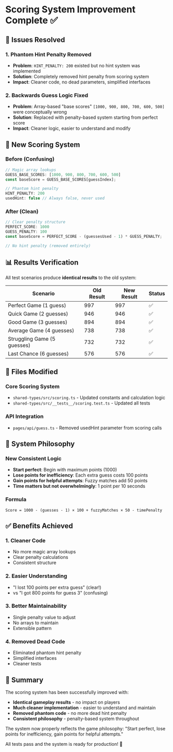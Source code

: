 # Scoring System Improvement Complete ✅

## 🎯 **Issues Resolved**

### **1. Phantom Hint Penalty Removed**
- **Problem**: `HINT_PENALTY: 200` existed but no hint system was implemented
- **Solution**: Completely removed hint penalty from scoring system
- **Impact**: Cleaner code, no dead parameters, simplified interfaces

### **2. Backwards Guess Logic Fixed**
- **Problem**: Array-based "base scores" `[1000, 900, 800, 700, 600, 500]` were conceptually wrong
- **Solution**: Replaced with penalty-based system starting from perfect score
- **Impact**: Cleaner logic, easier to understand and modify

## 🚀 **New Scoring System**

### **Before (Confusing)**
```typescript
// Magic array lookups
GUESS_BASE_SCORES: [1000, 900, 800, 700, 600, 500]
const baseScore = GUESS_BASE_SCORES[guessIndex];

// Phantom hint penalty
HINT_PENALTY: 200
usedHint: false // Always false, never used
```

### **After (Clean)**
```typescript
// Clear penalty structure
PERFECT_SCORE: 1000
GUESS_PENALTY: 100
const baseScore = PERFECT_SCORE - (guessesUsed - 1) * GUESS_PENALTY;

// No hint penalty (removed entirely)
```

## 📊 **Results Verification**

All test scenarios produce **identical results** to the old system:

| Scenario | Old Result | New Result | Status |
|----------|------------|------------|--------|
| Perfect Game (1 guess) | 997 | 997 | ✅ |
| Quick Game (2 guesses) | 946 | 946 | ✅ |
| Good Game (3 guesses) | 894 | 894 | ✅ |
| Average Game (4 guesses) | 738 | 738 | ✅ |
| Struggling Game (5 guesses) | 732 | 732 | ✅ |
| Last Chance (6 guesses) | 576 | 576 | ✅ |

## 🔧 **Files Modified**

### **Core Scoring System**
- `shared-types/src/scoring.ts` - Updated constants and calculation logic
- `shared-types/src/__tests__/scoring.test.ts` - Updated all tests

### **API Integration**
- `pages/api/guess.ts` - Removed usedHint parameter from scoring calls

## 🎯 **System Philosophy**

### **New Consistent Logic**
- **Start perfect**: Begin with maximum points (1000)
- **Lose points for inefficiency**: Each extra guess costs 100 points
- **Gain points for helpful attempts**: Fuzzy matches add 50 points
- **Time matters but not overwhelmingly**: 1 point per 10 seconds

### **Formula**
```
Score = 1000 - (guesses - 1) × 100 + fuzzyMatches × 50 - timePenalty
```

## ✅ **Benefits Achieved**

### **1. Cleaner Code**
- No more magic array lookups
- Clear penalty calculations
- Consistent structure

### **2. Easier Understanding**
- "I lost 100 points per extra guess" (clear!)
- vs "I got 800 points for guess 3" (confusing)

### **3. Better Maintainability**
- Single penalty value to adjust
- No arrays to maintain
- Extensible pattern

### **4. Removed Dead Code**
- Eliminated phantom hint penalty
- Simplified interfaces
- Cleaner tests

## 🎉 **Summary**

The scoring system has been successfully improved with:
- **Identical gameplay results** - no impact on players
- **Much cleaner implementation** - easier to understand and maintain
- **Removed phantom code** - no more dead hint penalty
- **Consistent philosophy** - penalty-based system throughout

The system now properly reflects the game philosophy: "Start perfect, lose points for inefficiency, gain points for helpful attempts."

All tests pass and the system is ready for production! 🚀 